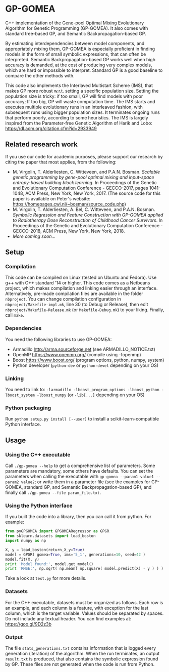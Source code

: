 # GP-GOMEA
C++ implementation of the Gene-pool Optimal Mixing Evolutionary Algorithm for Genetic Programming (GP-GOMEA). It also comes with standard tree-based GP, and Semantic Backpropagation-based GP.

By estimating interdependencies between model components, and appropriately mixing them, GP-GOMEA is especially proficient in finding models in the form of small symbolic expressions, that can often be interpreted. Semantic Backpropagation-based GP works well when high accuracy is demanded, at the cost of producing very complex models, which are hard or impossible to interpret. Standard GP is a good baseline to compare the other methods with.

This code also implements the Interlaved Multistart Scheme (IMS), that makes GP more robust w.r.t. setting a specific population size. Setting the population size is tricky: if too small, GP will find models with poor accuracy; If too big, GP will waste computation time. The IMS starts and executes multiple evolutionary runs in an interleaved fashion, with subsequent runs using bigger population sizes. It terminates ongoing runs that perform poorly, according to some heuristics. The IMS is largely inspired from the Parameter-free Genetic Algorithm of Harik and Lobo: https://dl.acm.org/citation.cfm?id=2933949

## Related research work
If you use our code for academic purposes, please support our research by citing the paper that most applies, from the following:
* M. Virgolin, T. Alderliesten, C. Witteveen, and P.A.N. Bosman. *Scalable genetic programming by gene-pool optimal mixing and input-space entropy-based building block learning*. In Proceedings of the Genetic and Evolutionary Computation Conference - GECCO-2017, pages 1041-1048, ACM Press, New York, New York, 2017. (The source code for this paper is available on Peter's website: https://homepages.cwi.nl/~bosman/source_code.php)
* M. Virgolin, T. Alderliesten, A. Bel, C. Witteveen, and P.A.N. Bosman. *Symbolic Regression and Feature Construction with GP-GOMEA applied to Radiotherapy Dose Reconstruction of Childhood Cancer Survivors*. In Proceedings of the Genetic and Evolutionary Computation Conference - GECCO-2018, ACM Press, New York, New York, 2018.
* *More coming soon...*

## Setup
### Compilation
This code can be compiled on Linux (tested on Ubuntu and Fedora). Use g++ with C++ standard '14 or higher. This code comes as a Netbeans project, which makes compilation and linking easier through an interface. Alternatively, pre-made compilation files are available in the folder `nbproject`. You can change compilation configuration in `nbproject/Makefile-impl.mk`, line 30 (to Debug or Release), then edit `nbproject/Makefile-Release.mk` (or `Makefile-Debug.mk`) to your liking. Finally, call `make`.

### Dependencies
You need the following libraries to use GP-GOMEA:
* Armadillo http://arma.sourceforge.net (see ARMADILLO_NOTICE.txt)
* OpenMP https://www.openmp.org/ (compile using -fopenmp)
* Boost https://www.boost.org/ (program options, python, numpy, system)
* Python developer (`python-dev` or `python-devel` depending on your OS)

### Linking
You need to link to: `-larmadillo -lboost_program_options -lboost_python -lboost_system -lboost_numpy` (or `-lib[...]` depending on your OS)

### Python packaging
Run `python setup.py install [--user]` to install a scikit-learn-compatible Python interface.

## Usage
### Using the C++ executable
Call `./gp-gomea --help` to get a comprehensive list of parameters. Some parameters are mandatory, some others have defaults. You can set the parameters when calling the executable with `gp-gomea --param1 value1 --param2 value2`; or write them in a parameter file (see the examples for GP-GOMEA, standard GP, and Semantic Backpropagation-based GP), and finally call `./gp-gomea --file param_file.txt`.

### Using the Python interface
If you built the code into a library, then you can call it from python. For example:
```python
from pyGPGOMEA import GPGOMEARegressor as GPGR
from sklearn.datasets import load_boston
import numpy as np

X, y = load_boston(return_X_y=True)
model = GPGR( gomea=True, ims='5_1', generations=10, seed=42 )
model.fit(X, y)
print 'Model found:', model.get_model()
print 'RMSE:', np.sqrt( np.mean( np.square( model.predict(X) - y ) ) ) 
```
Take a look at `test.py` for more details.

### Datasets
For the C++ executable, datasets must be organized as follows. Each row is an example, and each column is a feature, with exception for the last column, which is the target variable. Values should be separated by spaces. Do not include any textual header.
You can find examples at: https://goo.gl/9D2z3b 

### Output
The file `stats_generations.txt` contains information that is logged every generation (iteration) of the algorithm. When the run terminates, an output `result.txt` is produced, that also contains the symbolic expression found by GP. These files are not generated when the code is run from Python.


